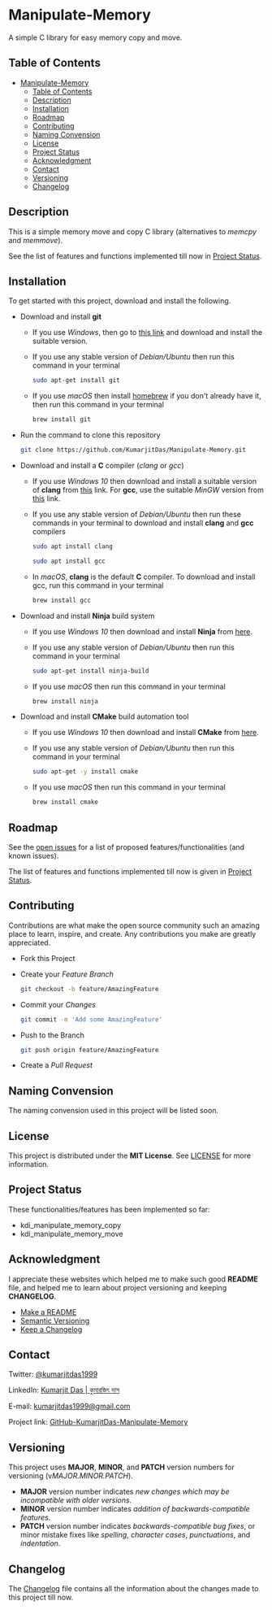 # Manipulate-Memory

A simple C library for easy memory copy and move.

## Table of Contents

- [Manipulate-Memory](#manipulate-memory)
  - [Table of Contents](#table-of-contents)
  - [Description](#description)
  - [Installation](#installation)
  - [Roadmap](#roadmap)
  - [Contributing](#contributing)
  - [Naming Convension](#naming-convension)
  - [License](#license)
  - [Project Status](#project-status)
  - [Acknowledgment](#acknowledgment)
  - [Contact](#contact)
  - [Versioning](#versioning)
  - [Changelog](#changelog)

## Description

This is a simple memory move and copy C library (alternatives to *memcpy* and *memmove*).

See the list of features and functions implemented till now in [Project Status](#project-status).

## Installation

To get started with this project, download and install the following.

- Download and install **git**
  - If you use *Windows*, then go to [this link](https://git-scm.com/downloads) and download and install the suitable
    version.
  - If you use any stable version of *Debian/Ubuntu* then run this command in your terminal

    ```sh
    sudo apt-get install git
    ```

  - If you use *macOS* then install [homebrew](https://brew.sh/) if you don't already have it, then run this command
    in your terminal

    ```sh
    brew install git
    ```

- Run the command to clone this repository

  ```sh
  git clone https://github.com/KumarjitDas/Manipulate-Memory.git
  ```

- Download and install a **C** compiler (*clang* or *gcc*)
  - If you use *Windows 10* then download and install a suitable version of **clang** from
    [this](https://releases.llvm.org/download.html) link. For **gcc**, use the suitable *MinGW* version from
    [this](http://mingw-w64.org/doku.php/download) link.
  - If you use any stable version of *Debian/Ubuntu* then run these commands in your terminal to download and install
    **clang** and **gcc** compilers

    ```sh
    sudo apt install clang
    ```

    ```sh
    sudo apt install gcc
    ```

  - In *macOS*, **clang** is the default **C** compiler. To download and install gcc, run this command in your terminal

    ```sh
    brew install gcc
    ```

- Download and install **Ninja** build system
  - If you use *Windows 10* then download and install **Ninja** from
    [here](https://github.com/ninja-build/ninja/releases).
  - If you use any stable version of *Debian/Ubuntu* then run this command in your terminal

    ```sh
    sudo apt-get install ninja-build
    ```

  - If you use *macOS* then run this command in your terminal

    ```sh
    brew install ninja
    ```

- Download and install **CMake** build automation tool
  - If you use *Windows 10* then download and install **CMake** from [here](https://cmake.org/download/).
  - If you use any stable version of *Debian/Ubuntu* then run this command in your terminal

    ```sh
    sudo apt-get -y install cmake
    ```

  - If you use *macOS* then run this command in your terminal

    ```sh
    brew install cmake
    ```

## Roadmap

See the [open issues](https://github.com/KumarjitDas/Manipulate-Memory/issues) for a list of proposed
features/functionalities (and known issues).

The list of features and functions implemented till now is given in [Project Status](#project-status).

## Contributing

Contributions are what make the open source community such an amazing place to learn, inspire, and create. Any
contributions you make are greatly appreciated.

- Fork this Project
- Create your *Feature Branch*

  ```sh
  git checkout -b feature/AmazingFeature
  ```

- Commit your *Changes*

  ```sh
  git commit -m 'Add some AmazingFeature'
  ```

- Push to the Branch

  ```sh
  git push origin feature/AmazingFeature
  ```

- Create a *Pull Request*

## Naming Convension

The naming convension used in this project will be listed soon.

## License

This project is distributed under the **MIT License**. See [LICENSE](LICENSE) for more information.

## Project Status

These functionalities/features has been implemented so far:

- kdi_manipulate_memory_copy
- kdi_manipulate_memory_move

## Acknowledgment

I appreciate these websites which helped me to make such good **README** file, and helped me to learn about project
versioning and keeping **CHANGELOG**.

- [Make a README](https://www.makeareadme.com/)
- [Semantic Versioning](https://semver.org/spec/v2.0.0.html)
- [Keep a Changelog](https://keepachangelog.com/en/1.0.0/)

## Contact

Twitter: [@kumarjitdas1999](https://twitter.com/kumarjitdas1999)

LinkedIn:
[Kumarjit Das | কুমারজিৎ দাস](https://www.linkedin.com/in/kumarjit-das/)

E-mail: [kumarjitdas1999@gmail.com](kumarjitdas1999@gmail.com)

Project link:
[GitHub-KumarjitDas-Manipulate-Memory](https://github.com/KumarjitDas/Manipulate-Memory)

## Versioning

This project uses **MAJOR**, **MINOR**, and **PATCH** version numbers for
versioning (v*MAJOR.MINOR.PATCH*).

- **MAJOR** version number indicates *new changes which may be incompatible with older versions*.
- **MINOR** version number indicates *addition of backwards-compatible features*.
- **PATCH** version number indicates *backwards-compatible bug fixes*, or minor mistake fixes like *spelling*,
  *character cases*, *punctuations*, and *indentation*.

## Changelog

The [Changelog](CHANGELOG.md) file contains all the information about the changes made to this project till now.
